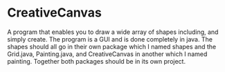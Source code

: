 # CreativeCanvas
A program that enables you to draw a wide array of shapes including, and simply create. The program is a GUI and is done completely in java. The shapes should all go in their own package which I named shapes and the Grid.java, Painting.java, and CreativeCanvas in another which I named painting. Together both packages should be in its own project. 
